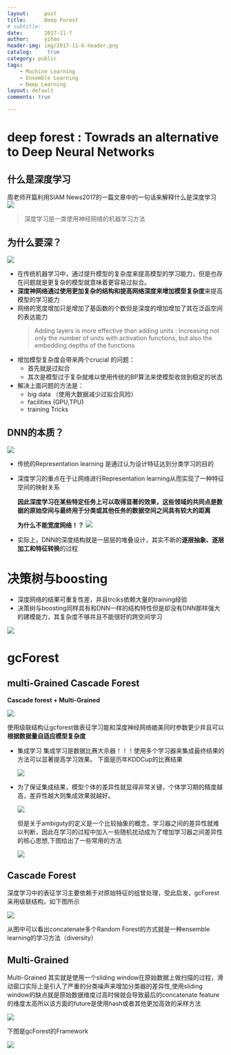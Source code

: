 ```yaml
---
layout:     post
title:      Deep Forest
# subtitle:   
date:       2017-11-7
author:     yihao
header-img: img/2017-11-6-header.png
catalog: 	 true
category: public 
tags:
    - Machine Learning 
    - Ensemble Learning
    - Deep Learning
layout: default
comments: true

---
```


# deep forest : Towrads an alternative to Deep Neural Networks


## 什么是深度学习

周老师开篇利用SIAM News2017的一篇文章中的一句话来解释什么是深度学习
<img src = "https://i.imgur.com/VVuvlwG.png" >

> 深度学习是一类使用神经网络的机器学习方法

## 为什么要深？

<img src = "https://i.imgur.com/rUOYAbg.png"/> 

+ 在传统机器学习中，通过提升模型的复杂度来提高模型的学习能力，但是也存在问题就是更复杂的模型就意味着更容易过拟合。
+ **深度神网络通过使用更加复杂的结构和提高网络深度来增加模型复杂度**来提高模型的学习能力
+ 网络的宽度增加只是增加了基函数的个数但是深度的增加增加了其在泛函空间的表达能力
    > Adding layers is more effective than adding units : Increasing not only the number of units with activation functions, but also the embedding depths of the functions
+ 增加模型复杂度会带来两个crucial 的问题：
    - 首先就是过拟合
    - 其次是模型过于复杂就难以使用传统的BP算法来使模型收敛到稳定的状态
+ 解决上面问题的方法是：
    + big data （使用大数据减少过拟合风险）
    + facilities (GPU,TPU)
    + training Tricks

## DNN的本质？

<img src = "https://mmbiz.qpic.cn/mmbiz_png/AefvpgiaIPw2pXianibVD94ibeOvQWZYkHicngWVXDibJJfDawAIYX22TSpPC37mMAfyw8QYMS6RuCVLGMxZVyVWKkww/640?wx_fmt=png&tp=webp&wxfrom=5&wx_lazy=1">

+ 传统的Representation learning 是通过认为设计特征达到分类学习的目的
+ 深度学习的重点在于让网络进行Representation learning从而实现了一种特征空间的映射关系

    **因此深度学习在某些特定任务上可以取得显著的效果，这些领域的共同点是数据的原始空间与最终用于分类或其他任务的数据空间之间具有较大的距离**

    **为什么不能宽度网络！？**
    <img src = "https://mmbiz.qpic.cn/mmbiz_png/AefvpgiaIPw2pXianibVD94ibeOvQWZYkHicnUYBGEK6ZHhpDS0EJwK4ypl6sRxcyxcmqu5BKh4nQGDP00FtmyHibuFQ/640?wx_fmt=png&tp=webp&wxfrom=5&wx_lazy=1">
+ 实际上，DNN的深度结构就是一层层的堆叠设计，其实不断的**逐层抽象、逐层加工和特征转换**的过程


# 决策树与boosting


+ 深度网络的结果可重复性差，并且trciks依赖大量的training经验
+ 决策树与boosting同样具有和DNN一样的结构特性但是却没有DNN那样强大的建模能力，其复杂度不够并且不能很好的跨空间学习
<img src= "https://mmbiz.qpic.cn/mmbiz_png/AefvpgiaIPw2pXianibVD94ibeOvQWZYkHicnvlZbOFBw5EyEHfqAJ6icgRQmJF2icJR4uMXvyBibLgRv4EyVL0gdnI2iaw/640?wx_fmt=png&tp=webp&wxfrom=5&wx_lazy=1">


# gcForest
## multi-Grained Cascade Forest
**Cascade forest + Multi-Grained**

<img src="https://mmbiz.qpic.cn/mmbiz_png/AefvpgiaIPw2pXianibVD94ibeOvQWZYkHicnZaj5KuNIwGe8zrtOKh1gF1h6dibVFp6djw0I0dO57MklVSibjrwMu00Q/640?wx_fmt=png&tp=webp&wxfrom=5&wx_lazy=1">


使用级联结构让gcforest做表征学习能和深度神经网络媲美同时参数更少并且可以**根据数据量自适应模型复杂度**

+ 集成学习
    集成学习是数据比赛大杀器！！！使用多个学习器来集成最终结果的方法可以显著提高学习效果。
    下面是历年KDDCup的比赛结果
    
    <img src= "https://mmbiz.qpic.cn/mmbiz_png/AefvpgiaIPw2pXianibVD94ibeOvQWZYkHicnJickibQiaDD29CFOeqqoCicZVJZM9mrHUWYgEbJTyU2SsTj78uOxFvDweg/640?wx_fmt=png&tp=webp&wxfrom=5&wx_lazy=1">
    


+ 为了保证集成结果，模型个体的差异性就显得非常关键，个体学习期的精度越高，差异性越大则集成效果就越好。
    
    <img src = "https://mmbiz.qpic.cn/mmbiz_png/AefvpgiaIPw2pXianibVD94ibeOvQWZYkHicnxnSUtSb3sicv7o0HkyIVib1d4gcYaOcNoEBcrKaJLxXicng5S68Usyozw/640?wx_fmt=png&tp=webp&wxfrom=5&wx_lazy=1">
    
    但是关于ambiguty的定义是一个比较抽象的概念，学习器之间的差异性就难以判断，因此在学习的过程中加入一些随机扰动成为了增加学习器之间差异性的核心思想,下图给出了一些常用的方法
    
    <img src = "https://mmbiz.qpic.cn/mmbiz_png/AefvpgiaIPw2pXianibVD94ibeOvQWZYkHicncv0m4YhYXabpHTgjSfsGoATkImVsrDn260AQuS3mXib8sQmLq3cVzaw/640?wx_fmt=png&tp=webp&wxfrom=5&wx_lazy=1">
    
    
    

## Cascade Forest
深度学习中的表征学习主要依赖于对原始特征的组曾处理，受此启发，gcForest 采用级联结构，如下图所示

<img src = "https://mmbiz.qpic.cn/mmbiz_png/AefvpgiaIPw2pXianibVD94ibeOvQWZYkHicnIE7ibwW3IC7RM3Wp1K3TTR8ZRkREkblQDwsswnRhSiaAZfSZVx67MyhQ/640?wx_fmt=png&tp=webp&wxfrom=5&wx_lazy=1">

从图中可以看出concatenate多个Random Forest的方式就是一种ensemble learning的学习方法（diversity）

## Multi-Grained 
Multi-Grained 其实就是使用一个sliding window在原始数据上做扫描的过程，滑动窗口实际上是引入了严重的分类噪声来增加分类器的差异性,使用sliding window的缺点就是原始数据维度过高时候就会导致最后的concatenate feature的维度太高所以该方面的future是使用hash或者其他更加高效的采样方法

<img src = "https://mmbiz.qpic.cn/mmbiz_png/AefvpgiaIPw2pXianibVD94ibeOvQWZYkHicnCCshDIPCgNcGibR5CY0n8ItDiacd8Qicibs0DJ5n2xUOrTW67SP41NHDSA/640?wx_fmt=png&tp=webp&wxfrom=5&wx_lazy=1">

下图是gcForest的Framework

<img src = "https://mmbiz.qpic.cn/mmbiz_png/AefvpgiaIPw2pXianibVD94ibeOvQWZYkHicne667qOtwQW5H4173EhbEhqgVrUSEhecX0UqxshoeqZBgKz2FRveQtg/640?wx_fmt=png&tp=webp&wxfrom=5&wx_lazy=1">



